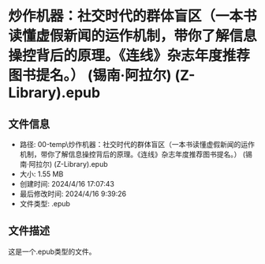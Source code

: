 ﻿# 炒作机器：社交时代的群体盲区（一本书读懂虚假新闻的运作机制，带你了解信息操控背后的原理。《连线》杂志年度推荐图书提名。） (锡南·阿拉尔) (Z-Library).epub

## 文件信息
- 路径: 00-temp\炒作机器：社交时代的群体盲区（一本书读懂虚假新闻的运作机制，带你了解信息操控背后的原理。《连线》杂志年度推荐图书提名。） (锡南·阿拉尔) (Z-Library).epub
- 大小: 1.55 MB
- 创建时间: 2024/4/16 17:07:43
- 最后修改时间: 2024/4/16 9:39:26
- 文件类型: .epub

## 文件描述
这是一个.epub类型的文件。

